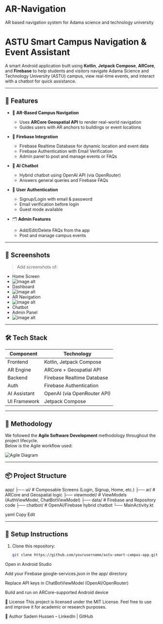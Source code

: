 # AR-Navigation
AR based navigation system for Adama science and technology university


# ASTU Smart Campus Navigation & Event Assistant

A smart Android application built using **Kotlin**, **Jetpack Compose**, **ARCore**, and **Firebase** to help students and visitors navigate Adama Science and Technology University (ASTU) campus, view real-time events, and interact with a chatbot for quick assistance.

---

## 🚀 Features

- 📍 **AR-Based Campus Navigation**
  - Uses **ARCore Geospatial API** to render real-world navigation
  - Guides users with AR anchors to buildings or event locations

- 🧭 **Firebase Integration**
  - Firebase Realtime Database for dynamic location and event data
  - Firebase Authentication with Email Verification
  - Admin panel to post and manage events or FAQs

- 💬 **AI Chatbot**
  - Hybrid chatbot using OpenAI API (via OpenRouter)
  - Answers general queries and Firebase FAQs

- 🔐 **User Authentication**
  - Signup/Login with email & password
  - Email verification before login
  - Guest mode available

- 🗂 **Admin Features**
  - Add/Edit/Delete FAQs from the app
  - Post and manage campus events

---

## 📸 Screenshots

> Add screenshots of:
- Home Screen
- ![image alt](https://github.com/crackasuper/AR-Navigation/blob/435188a6c7b0017b3e829e03c8f644fad210f5e6/Screenshot%20from%202024-12-15%2022-38-05.png)
- Dashboard
- ![image alt](https://github.com/crackasuper/AR-Navigation/blob/07fd23374dd4a2cecddb7a52cd206e9991a1f991/photo_2025-06-15_10-16-21.jpg)
- AR Navigation
- ![image alt](https://github.com/crackasuper/AR-Navigation/blob/f7a3b661c2bdcd04b10895bdaa98d55570e566f5/photo_2025-06-15_10-16-17.jpg)
- Chatbot
- Admin Panel
- ![image alt](https://github.com/crackasuper/AR-Navigation/blob/4f51ca9aa627eb7844d5c8d503049f71fa3ebfc1/photo_2025-06-15_10-16-04.jpg)

---

## 🛠 Tech Stack

| Component      | Technology                  |
|----------------|-----------------------------|
| Frontend       | Kotlin, Jetpack Compose     |
| AR Engine      | ARCore + Geospatial API     |
| Backend        | Firebase Realtime Database  |
| Auth           | Firebase Authentication     |
| AI Assistant   | OpenAI (via OpenRouter API) |
| UI Framework   | Jetpack Compose             |

---

## 🧪 Methodology

We followed the **Agile Software Development** methodology throughout the project lifecycle.  
Below is the Agile workflow used:

![Agile Diagram](./assets/agile_diagram.png)

---

## 📦 Project Structure



app/
├── ui/ # Composable Screens (Login, Signup, Home, etc.)
├── ar/ # ARCore and Geospatial logic
├── viewmodel/ # ViewModels (AuthViewModel, ChatBotViewModel)
├── data/ # Firebase and Repository code
├── chatbot/ # OpenAI/Firebase hybrid chatbot
└── MainActivity.kt

yaml
Copy
Edit

---

## 🔧 Setup Instructions

1. Clone this repository:
   ```bash
   git clone https://github.com/yourusername/astu-smart-campus-app.git
Open in Android Studio

Add your Firebase google-services.json in the app/ directory

Replace API keys in ChatBotViewModel (OpenAI/OpenRouter)

Build and run on ARCore-supported Android device

📄 License
This project is licensed under the MIT License.
Feel free to use and improve it for academic or research purposes.

🙌 Author
Sadem Hussen – LinkedIn | GitHub

